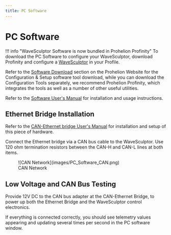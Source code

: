 ```yaml
---
title: PC Software
---
```


# PC Software

!!! info "WaveSculptor Software is now bundled in Prohelion Profinity"
    To download the PC Software to configure your WaveSculptor, download Profinity and configure a [WaveSculptor](../../../Profinity/80_Tritium_WaveSculptor.md) in your Profile.

Refer to the [Software Download](https://www.prohelion.com/software/) section on the Prohelion Website for the Configuration & Setup software tool download, while you can download the Configuration Tools separately, we recommend Prohelion Profinity, which integrates the tools as well as a number of other useful utilities.

Refer to the [Software User's Manual](../../Config_Software/index.md) for installation and usage instructions.

## Ethernet Bridge Installation

Refer to the [CAN-Ethernet bridge User's Manual](../../../CAN_Bridge/User_Manual/index.md) for installation and setup of this piece of hardware.

Connect the Ethernet bridge via a CAN bus cable to the WaveSculptor. Use 120 ohm termination resistors between the CAN-H and CAN-L lines at both items.

<figure markdown>
![CAN Network](images/PC_Software_CAN.png)
<figcaption>CAN Network</figcaption>
</figure>

## Low Voltage and CAN Bus Testing

Provide 12V DC to the CAN bus adapter at the CAN-Ethernet Bridge, to power up both the Ethernet Bridge and the WaveSculptor control electronics.  

If everything is connected correctly, you should see telemetry values appearing and updating several times per second in the PC software window.



